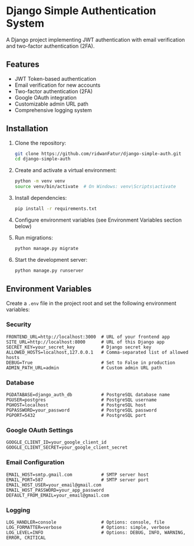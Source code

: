 # Django Simple Authentication System

A Django project implementing JWT authentication with email verification and two-factor authentication (2FA).

## Features

- JWT Token-based authentication
- Email verification for new accounts
- Two-factor authentication (2FA)
- Google OAuth integration
- Customizable admin URL path
- Comprehensive logging system

## Installation

1. Clone the repository:
   ```bash
   git clone https://github.com/ridwanFatur/django-simple-auth.git
   cd django-simple-auth
   ```

2. Create and activate a virtual environment:
   ```bash
   python -m venv venv
   source venv/bin/activate  # On Windows: venv\Scripts\activate
   ```

3. Install dependencies:
   ```bash
   pip install -r requirements.txt
   ```

4. Configure environment variables (see Environment Variables section below)

5. Run migrations:
   ```bash
   python manage.py migrate
   ```

6. Start the development server:
   ```bash
   python manage.py runserver
   ```

## Environment Variables

Create a `.env` file in the project root and set the following environment variables:

### Security
```
FRONTEND_URL=http://localhost:3000  # URL of your frontend app
SITE_URL=http://localhost:8000      # URL of this Django app
SECRET_KEY=your_secret_key          # Django secret key
ALLOWED_HOSTS=localhost,127.0.0.1   # Comma-separated list of allowed hosts
DEBUG=True                          # Set to False in production
ADMIN_PATH_URL=admin                # Custom admin URL path
```

### Database
```
PGDATABASE=django_auth_db           # PostgreSQL database name
PGUSER=postgres                     # PostgreSQL username
PGHOST=localhost                    # PostgreSQL host
PGPASSWORD=your_password            # PostgreSQL password
PGPORT=5432                         # PostgreSQL port
```

### Google OAuth Settings
```
GOOGLE_CLIENT_ID=your_google_client_id
GOOGLE_CLIENT_SECRET=your_google_client_secret
```

### Email Configuration
```
EMAIL_HOST=smtp.gmail.com           # SMTP server host
EMAIL_PORT=587                      # SMTP server port
EMAIL_HOST_USER=your_email@gmail.com
EMAIL_HOST_PASSWORD=your_app_password
DEFAULT_FROM_EMAIL=your_email@gmail.com
```

### Logging
```
LOG_HANDLER=console                 # Options: console, file
LOG_FORMATTER=verbose               # Options: simple, verbose
LOG_LEVEL=INFO                      # Options: DEBUG, INFO, WARNING, ERROR, CRITICAL
```
